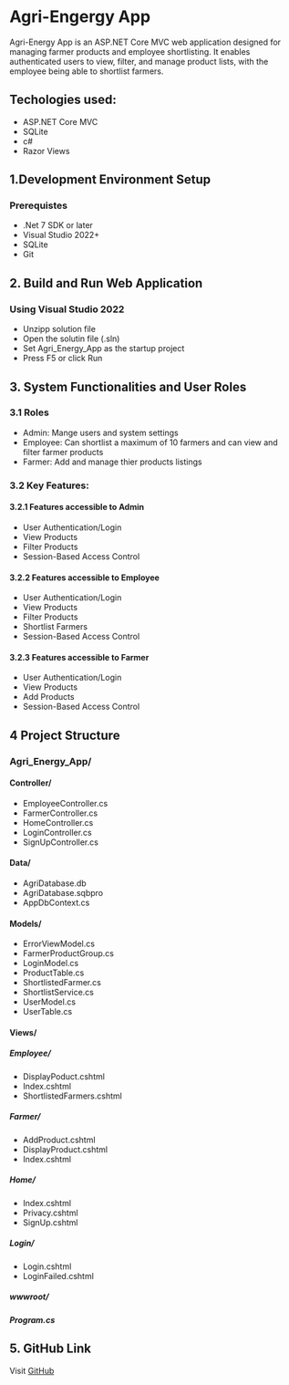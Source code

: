 # Agri-Engergy App
Agri-Energy App is an ASP.NET Core MVC web application designed for managing farmer products and employee shortlisting.
It enables authenticated users to view, filter, and manage product lists, with the employee being able to shortlist farmers.
## Techologies used:
- ASP.NET Core MVC
- SQLite
- c#
- Razor Views
## 1.Development Environment Setup
### Prerequistes
- .Net 7 SDK or later
- Visual Studio 2022+
- SQLite
- Git
## 2. Build and Run Web Application
### Using Visual Studio 2022
- Unzipp solution file
- Open the solutin file (.sln)
- Set Agri_Energy_App as the startup project
- Press F5 or click Run
## 3. System Functionalities and User Roles
### 3.1 Roles
- Admin: Mange users and system settings
- Employee: Can shortlist a maximum of 10 farmers and can view and filter farmer products
- Farmer: Add and manage thier products listings
### 3.2 Key Features:
#### 3.2.1 Features accessible to Admin
- User Authentication/Login
- View Products
- Filter Products
- Session-Based Access Control
#### 3.2.2 Features accessible to Employee
- User Authentication/Login
- View Products
- Filter Products
- Shortlist Farmers
- Session-Based Access Control
#### 3.2.3 Features accessible to Farmer
- User Authentication/Login
- View Products
- Add Products
- Session-Based Access Control
## 4 Project Structure
### Agri_Energy_App/
#### Controller/
- EmployeeController.cs
- FarmerController.cs
- HomeController.cs
- LoginController.cs
- SignUpController.cs
#### Data/
- AgriDatabase.db
- AgriDatabase.sqbpro
- AppDbContext.cs
#### Models/
- ErrorViewModel.cs
- FarmerProductGroup.cs
- LoginModel.cs
- ProductTable.cs
- ShortlistedFarmer.cs
- ShortlistService.cs
- UserModel.cs
- UserTable.cs
#### Views/
##### Employee/
- DisplayPoduct.cshtml
- Index.cshtml
- ShortlistedFarmers.cshtml
##### Farmer/
- AddProduct.cshtml
- DisplayProduct.cshtml
- Index.cshtml
##### Home/
- Index.cshtml
- Privacy.cshtml
- SignUp.cshtml
##### Login/
- Login.cshtml
- LoginFailed.cshtml
##### wwwroot/
##### Program.cs
## 5. GitHub Link
Visit [GitHub](https://github.com/ST10332707/Agri-Engergy-App)







